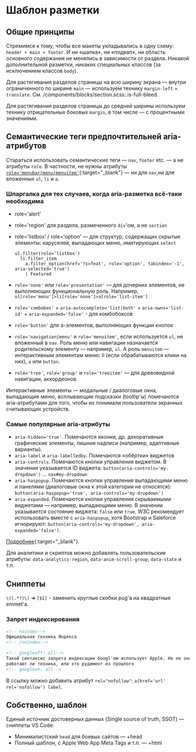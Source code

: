 # Шаблон разметки

## Общие принципы

Стремимся к тому, чтобы все макеты укладывались в одну схему: `header + main + footer`. И ни «шапка», ни «подвал», ни область основного содержания не менялись в зависимости от раздела. Никакой дополнительной разметки, никаких специальных классов (за исключением классов `body`).

Для растягивания разделов страницы на всю ширину экрана — внутри ограниченного по ширине `main` — используем технику `margin-left` + `translate`. См. /components/blocks/section.scss:.is-full-bleed.

Для растягивания разделов страницы до средней ширины используем технику отрицательных боковых `margin`, в том числе — с процентными значениями.

## Семантические теги предпочтительней aria-атрибутов

Стараться использовать семантические теги — `nav`, `footer` etc. — а не атрибуты `role`. В частности, не нужны атрибуты [`role='menubar|menu|menuitem'`](https://adrianroselli.com/2017/10/dont-use-aria-menu-roles-for-site-nav.html){:target="_blank"} — ни для `nav`,ни для вложенных `ul`, `li` и `a`.

### Шпаргалка для тех случаев, когда aria-разметка всё-таки необходима

- role='alert'
- role='region' для раздела, размеченного `div`'ом, а не `section`
- role='listbox' / role='option' — для структур, содержащих скрытые
  элементы: каруселей, выпадающих меню, имитирующих `select`

  ```pug
  ul.filter(role='listbox')
    li.filter_item
      a.filter_option(href='?s=feat', role='option', tabindex='-1', aria-selected='true')
      | Featured
  ```
- `role='none'` или `role='presentation'` — для дочерних элементов, не выполняющих функциональную роль. Например, `ul[role='menu']>li[role='none']>a[role='list-item']`
- `role='combobox'` + `aria-autocomplete='list|both'` + `aria-owns='list-id'` + `aria-expanded='false'` - для комбобоксов
- `role='button'` для a-элементов, выполняющих функции кнопок
- `role='navigation|menu'` и `role='menuitem'`, если используется `ul`, не вложенный в `nav`. Роль меню или навигации назначается родительскому элементу — например, `ul`. А роль `menuitem` — интерактивным элементам меню: li (если обрабатываются клики на них), `a` или `button`.
- `role='tree'`, `role='group'` и `role='treeitem'` — для древовидной навигации, аккордеонов.

Интерактивные элементы — модальные / диалоговые окна, выпадающие меню, всплывающие подсказки (tooltip'ы) помечаются aria-атрибутами для того, чтобы их понимали пользователи экранных считывающих устройств.

### Самые популярные aria-атрибуты

- `aria-hidden='true'`. Помечаются иконки, др. декоративные графические элементы, лишние надписи (например, адаптивные варианты).
- `aria-label` и `aria-labelledby`. Помечаются «обёртки» виджетов
- `aria-controls`. Помечаются кнопки управления виджетом. В значении указывается ID виджета: `button(aria-controls='my-dropdown')` … `nav#my-dropdown`
- `aria-haspopup`. Помечаются кнопки управления выпадающими меню и панелями (диалоговые окна к этой категории не относятся): `button(aria-haspopup='true', aria-controls='my-dropdown')`
- `aria-expanded`. Помечаются кнопки управления скрываемыми виджетами — например, выпадающими меню. В значении указывается состояние виджета: `false` или `true`. W3C рекомендует использовать вместе с `aria-haspopup`, хотя Bootstrap и Saleforce игнорируют: `button(aria-controls='my-dropdown', aria-expanded='false')`.

[Подробнее](https://www.w3.org/WAI/ARIA/apg/example-index/){:target="_blank"}.

Для аналитики и скриптов можно добавлять пользовательские атрибуты: `data-analytics-region`, `data-anim-scroll-group`, `data-state` и т.п.

## Сниппеты

`\((.*?)\)` ➜ `[$1]` - заменить круглые скобки pug'а на квадратные emmet'а.

### Запрет индексирования

```html
<!-- noindex-->
Официальная техника Яндекса
<!-- /noindex-->

<!-- googleoff: all-->
Такой синтаксис запрета индексации Googl'ом использует Apple. Но не знаю,
работают ли техника, или это рудимент из прошлого
<!-- googleon: all-->
```

В ссылку можно добавить атрибут `rel="nofollow"`: `a(href='url' rel='nofollow') label`.


## Собственно, шаблон

Единый источник достоверных данных (Single source of truth, SSOT) — сниппеты VS Code:

- Минималистский `head` для боевых сайтов — +head
- Полный шаблон, с Apple Web App Meta Tags и т.п. — +html
